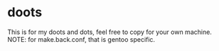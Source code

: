 # doots
This is for my doots and dots, feel free to copy for your own machine. 
NOTE: for make.back.conf, that is gentoo specific.
